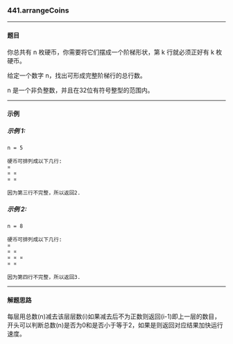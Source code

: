 ### 441.arrangeCoins
----
#### 题目
你总共有 n 枚硬币，你需要将它们摆成一个阶梯形状，第 k 行就必须正好有 k 枚硬币。

给定一个数字 n，找出可形成完整阶梯行的总行数。

n 是一个非负整数，并且在32位有符号整型的范围内。

----
#### 示例

##### 示例 1:

```
n = 5

硬币可排列成以下几行:
¤
¤ ¤
¤ ¤

因为第三行不完整，所以返回2.
```

##### 示例 2:

```
n = 8

硬币可排列成以下几行:
¤
¤ ¤
¤ ¤ ¤
¤ ¤

因为第四行不完整，所以返回3.
```

----
#### 解题思路
每层用总数(n)减去该层层数(i)如果减去后不为正数则返回(i-1)即上一层的数目，开头可以判断总数(n)是否为0和是否小于等于2，如果是则返回对应结果加快运行速度。